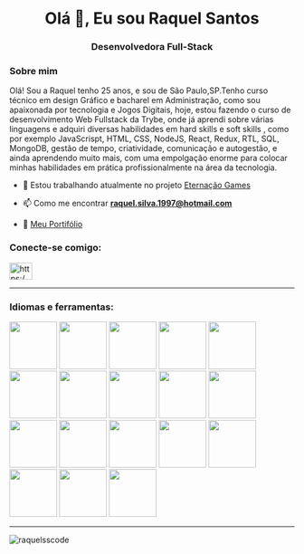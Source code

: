 <h1 align="center">Olá 👋, Eu sou Raquel Santos</h1>
<h3 align="center">Desenvolvedora Full-Stack</h3>

<h3>Sobre mim</h3>
<p>Olá! Sou a Raquel tenho 25 anos, e sou de São Paulo,SP.Tenho curso técnico em design Gráfico e bacharel em Administração, como sou apaixonada por tecnologia e Jogos Digitais, hoje, estou fazendo o curso de desenvolvimento Web Fullstack da Trybe, onde já aprendi sobre várias linguagens e adquiri diversas habilidades em hard skills e soft skills , como por exemplo JavaScrispt, HTML, CSS, NodeJS, React, Redux, RTL, SQL, MongoDB, gestão de tempo, criatividade, comunicação e autogestão, e ainda aprendendo muito mais, com uma empolgação enorme para colocar minhas habilidades em prática profissionalmente na área da tecnologia.</p>

- 🔭 Estou trabalhando atualmente no projeto [Eternação Games](https://www.instagram.com/eternacaogames/)

- 📫 Como me encontrar **raquel.silva.1997@hotmail.com**

- 📝 [Meu Portifólio](https://portifolio-dusky.vercel.app/)

<h3 align="left">Conecte-se comigo:</h3>
<p align=" left">
<a href="https://linkedin.com/in/https://www.linkedin.com/mwlite/in/raquel-santos-da-silva" target="blank"><img align= "center" src="https://raw.githubusercontent.com/rahuldkjain/github-profile-readme-generator/master/src/images/icons/Social/linked-in-alt.svg" alt="https:/ /www.linkedin.com/mwlite/in/raquel-santos-da-silva"height="30" width="40" /></a>
</p>

---

<h3 align="left">Idiomas e ferramentas:</h3>

<img src="https://cdn.jsdelivr.net/gh/devicons/devicon/icons/react/react-original.svg" width="84" height="84" /> <img src="https://cdn.jsdelivr.net/gh/devicons/devicon/icons/redux/redux-original.svg" width="84" height="84" /> <img src="https://cdn.jsdelivr.net/gh/devicons/devicon/icons/bootstrap/bootstrap-original.svg" width="84" height="84"/> <img src="https://cdn.jsdelivr.net/gh/devicons/devicon/icons/css3/css3-original-wordmark.svg" width="84" height="84" /> <img src="https://cdn.jsdelivr.net/gh/devicons/devicon/icons/html5/html5-original-wordmark.svg" width="84" height="84"/> <img src="https://cdn.jsdelivr.net/gh/devicons/devicon/icons/javascript/javascript-original.svg" width="84" height="84"/> <img src="https://cdn.jsdelivr.net/gh/devicons/devicon/icons/docker/docker-original-wordmark.svg" width="84" height="84" /> <img src="https://cdn.jsdelivr.net/gh/devicons/devicon/icons/nodejs/nodejs-original-wordmark.svg" width="84" height="84"/> <img src="https://cdn.jsdelivr.net/gh/devicons/devicon/icons/git/git-original.svg" width="84" height="84"/> <img src="https://cdn.jsdelivr.net/gh/devicons/devicon/icons/hugo/hugo-original-wordmark.svg" width="84" height="84"/>
<img src="https://cdn.jsdelivr.net/gh/devicons/devicon/icons/jest/jest-plain.svg" width="84" height="84"/> <img src="https://cdn.jsdelivr.net/gh/devicons/devicon/icons/linux/linux-original.svg" width="84" height="84"/> <img src="https://cdn.jsdelivr.net/gh/devicons/devicon/icons/java/java-original.svg" width="84" height="84"/> 
<img src="https://cdn.jsdelivr.net/gh/devicons/devicon/icons/c/c-original.svg" width="84" height="84"/>
<img src="https://cdn.jsdelivr.net/gh/devicons/devicon/icons/bash/bash-original.svg" width="84" height="84"/>
<img src="https://cdn.jsdelivr.net/gh/devicons/devicon/icons/typescript/typescript-original.svg" width="84" height="84"/>
<img src="https://cdn.jsdelivr.net/gh/devicons/devicon/icons/heroku/heroku-original.svg" width="84" height="84"/>
<img src="https://cdn.jsdelivr.net/gh/devicons/devicon/icons/unity/unity-original.svg" width="84" height="84"/>

---

<p><img align="center" src="https://github-readme-stats.vercel.app/api/top-langs?username=raquelsscode&show_icons=true&locale=en&layout=compact" alt="raquelsscode" /> </p>
